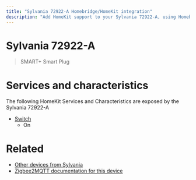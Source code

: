 ```yaml
---
title: "Sylvania 72922-A Homebridge/HomeKit integration"
description: "Add HomeKit support to your Sylvania 72922-A, using Homebridge, Zigbee2MQTT and homebridge-z2m."
---
```

<!---
This file has been GENERATED using src/docgen/docgen.ts
DO NOT EDIT THIS FILE MANUALLY!
-->
# Sylvania 72922-A
> SMART+ Smart Plug


# Services and characteristics
The following HomeKit Services and Characteristics are exposed by
the Sylvania 72922-A

* [Switch](../../switch.md)
  * On


# Related
* [Other devices from Sylvania](../index.md#sylvania)
* [Zigbee2MQTT documentation for this device](https://www.zigbee2mqtt.io/devices/72922-A.html)